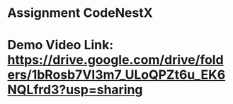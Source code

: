# Assignment CodeNestX 

 # Demo Video Link: https://drive.google.com/drive/folders/1bRosb7VI3m7_ULoQPZt6u_EK6NQLfrd3?usp=sharing
